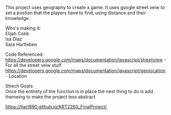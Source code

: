 This project uses geography to create a game. It uses google street veiw to set a postion that the players have to find, using distance and their knowledge.

Who's making it:   
Elijah Cobb  
Isa Diaz  
Sara Hartleben 

Code Referenced:   
https://developers.google.com/maps/documentation/javascript/streetview - For all the street veiw stuff
https://developers.google.com/maps/documentation/javascript/geolocation - Location

Strech Goals:  
Once the entirety of the function is in place the next thing to do is add themeing to make the project less abstract

https://hart890.github.io/ART2260_FinalProject/
